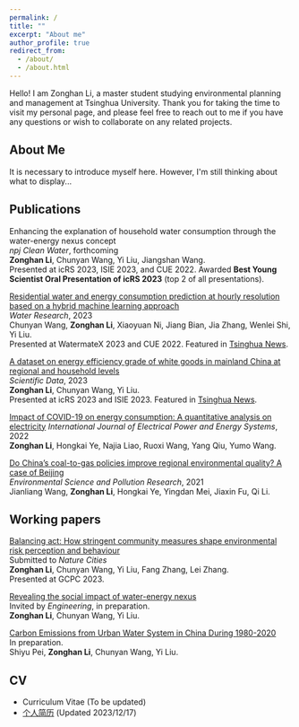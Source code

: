 ```yaml
---
permalink: /
title: ""
excerpt: "About me"
author_profile: true
redirect_from: 
  - /about/
  - /about.html
---
```


Hello! I am Zonghan Li, a master student studying environmental planning and management at Tsinghua University. Thank you for taking the time to visit my personal page, and please feel free to reach out to me if you have any questions or wish to collaborate on any related projects.

About Me
------
It is necessary to introduce myself here. However, I'm still thinking about what to display...

Publications
------
Enhancing the explanation of household water consumption through the water-energy nexus concept  
*npj Clean Water*, forthcoming  
**Zonghan Li**, Chunyan Wang, Yi Liu, Jiangshan Wang.  
Presented at icRS 2023, ISIE 2023, and CUE 2022. Awarded **Best Young Scientist Oral Presentation of icRS 2023** (top 2 of all presentations).   

[Residential water and energy consumption prediction at hourly resolution based on a hybrid machine learning approach](https://doi.org/10.1016/j.watres.2023.120733)  
*Water Research*, 2023  
Chunyan Wang, **Zonghan Li**, Xiaoyuan Ni, Jiang Bian, Jia Zhang, Wenlei Shi, Yi Liu.  
Presented at WatermateX 2023 and CUE 2022. Featured in [Tsinghua News](https://www.tsinghua.edu.cn/info/1175/107457.htm).  

[A dataset on energy efficiency grade of white goods in mainland China at regional and household levels](https://www.nature.com/articles/s41597-023-02358-x)  
*Scientific Data*, 2023  
**Zonghan Li**, Chunyan Wang, Yi Liu.  
Presented at icRS 2023 and ISIE 2023. Featured in [Tsinghua News](https://www.tsinghua.edu.cn/info/1175/105462.htm).  

[Impact of COVID-19 on energy consumption: A quantitative analysis on electricity](https://doi.org/10.1016/j.ijepes.2022.108084)
*International Journal of Electrical Power and Energy Systems*, 2022  
**Zonghan Li**, Hongkai Ye, Najia Liao, Ruoxi Wang, Yang Qiu, Yumo Wang.  

[Do China’s coal-to-gas policies improve regional environmental quality? A case of Beijing](https://doi.org/10.1007/s11356-021-14727-3)  
*Environmental Science and Pollution Research*, 2021  
Jianliang Wang, **Zonghan Li**, Hongkai Ye, Yingdan Mei, Jiaxin Fu, Qi Li.  

Working papers
------
<u>Balancing act: How stringent community measures shape environmental risk perception and behaviour</u>  
Submitted to *Nature Cities*  
**Zonghan Li**, Chunyan Wang, Yi Liu, Fang Zhang, Lei Zhang.  
Presented at GCPC 2023.  

<u>Revealing the social impact of water-energy nexus</u>  
Invited by *Engineering*, in preparation.  
**Zonghan Li**, Chunyan Wang, Yi Liu.  

<u>Carbon Emissions from Urban Water System in China During 1980-2020</u>  
In preparation.  
Shiyu Pei, **Zonghan Li**, Chunyan Wang, Yi Liu.  

CV
------
* Curriculum Vitae (To be updated)
* [个人简历](https://lzh3278.github.io/cv/chn) (Updated 2023/12/17)

